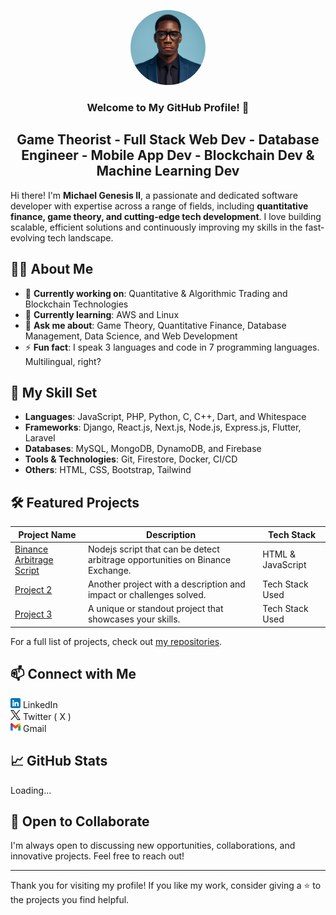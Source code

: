 <p align="center">
  <img src="./images/pics.jpeg" style="border-radius: 50%;" height="120" alt="Michael Genesis II">
</p>

<h3 align="center">
  Welcome to My GitHub Profile! 👋
</h3>

<h2 align="center">
  Game Theorist - Full Stack Web Dev - Database Engineer - Mobile App Dev - Blockchain Dev & Machine Learning Dev
</h2> 

Hi there! I'm **Michael Genesis II**, a passionate and dedicated software developer with expertise across a range of fields, including **quantitative finance, game theory, and cutting-edge tech development**. I love building scalable, efficient solutions and continuously improving my skills in the fast-evolving tech landscape.

## 👨‍💻 About Me
- 🔭 **Currently working on**: Quantitative & Algorithmic Trading and Blockchain Technologies
- 🌱 **Currently learning**: AWS and Linux
- 💬 **Ask me about**: Game Theory, Quantitative Finance, Database Management, Data Science, and Web Development
- ⚡ **Fun fact**: I speak 3 languages and code in 7 programming languages. Multilingual, right?

## 🚀 My Skill Set
- **Languages**: JavaScript, PHP, Python, C, C++, Dart, and Whitespace
- **Frameworks**: Django, React.js, Next.js, Node.js, Express.js, Flutter, Laravel
- **Databases**: MySQL, MongoDB, DynamoDB, and Firebase
- **Tools & Technologies**: Git, Firestore, Docker, CI/CD
- **Others**: HTML, CSS, Bootstrap, Tailwind

## 🛠️ Featured Projects

| Project Name | Description | Tech Stack |
|--------------|-------------|------------|
| [Binance Arbitrage Script](https://github.com/YourUsername/Project1) | Nodejs script that can be detect arbitrage opportunities on Binance Exchange. | HTML & JavaScript |
| [Project 2](https://github.com/YourUsername/Project2) | Another project with a description and impact or challenges solved. | Tech Stack Used |
| [Project 3](https://github.com/YourUsername/Project3) | A unique or standout project that showcases your skills. | Tech Stack Used |

For a full list of projects, check out [my repositories](https://github.com/YourUsername?tab=repositories).

## 📫 Connect with Me

[![LinkedIn](./images/linkedin.png)](https://www.linkedin.com/in/michael-genesis-ii-68835a195?trk=contact-info) LinkedIn  
[![Twitter](./images/twitter.png)](https://x.com/MichaelGen4521) Twitter ( X )  
[![Email](./images/gmail.png)](mailto:michaelgenesis26@gmail.com) Gmail

## 📈 GitHub Stats
Loading...

## 🤔 Open to Collaborate

I'm always open to discussing new opportunities, collaborations, and innovative projects. Feel free to reach out!

---

Thank you for visiting my profile! If you like my work, consider giving a ⭐️ to the projects you find helpful.

